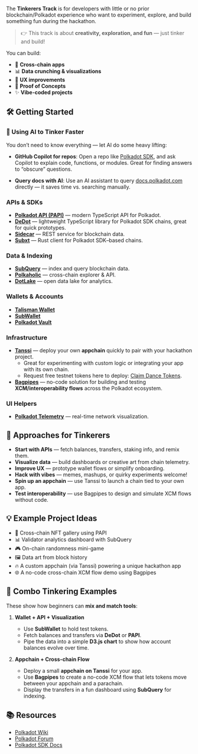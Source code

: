 
The **Tinkerers Track** is for developers with little or no prior blockchain/Polkadot experience who want to experiment, explore, and build something fun during the hackathon.

> 👉 This track is about **creativity, exploration, and fun** — just tinker and build!  

You can build:  

- 🌉 **Cross-chain apps**  
- 📊 **Data crunching & visualizations**  
- 🎨 **UX improvements**  
- 🧪 **Proof of Concepts**  
- ✨ **Vibe-coded projects**  

## 🛠️ Getting Started  

### 🤖 Using AI to Tinker Faster  

You don’t need to know everything — let AI do some heavy lifting:  

- **GitHub Copilot for repos**: Open a repo like [Polkadot SDK](https://github.com/paritytech/polkadot-sdk), and ask Copilot to explain code, functions, or modules. Great for finding answers to “obscure” questions.  

- **Query docs with AI**: Use an AI assistant to query [docs.polkadot.com](https://docs.polkadot.com/) directly — it saves time vs. searching manually.  

### APIs & SDKs  
- [**Polkadot API (PAPI)**](https://papi.how/) — modern TypeScript API for Polkadot.  
- [**DeDot**](https://docs.polkadot.com/develop/toolkit/api-libraries/dedot) — lightweight TypeScript library for Polkadot SDK chains, great for quick prototypes.  
- [**Sidecar**](https://paritytech.github.io/substrate-api-sidecar/) — REST service for blockchain data.  
- [**Subxt**](https://github.com/paritytech/subxt) — Rust client for Polkadot SDK–based chains.  

### Data & Indexing  
- [**SubQuery**](https://subquery.network/) — index and query blockchain data.  
- [**Polkaholic**](https://polkaholic.io/) — cross-chain explorer & API.  
- [**DotLake**](https://wiki.polkadot.scr/docs/learn-data-lake) — open data lake for analytics.  

### Wallets & Accounts  
- [**Talisman Wallet**](https://www.talisman.xyz/)  
- [**SubWallet**](https://subwallet.app/)  
- [**Polkadot Vault**](https://signer.parity.io/)  

### Infrastructure  
- [**Tanssi**](https://www.tanssi.network/) — deploy your own **appchain** quickly to pair with your hackathon project.  
  - Great for experimenting with custom logic or integrating your app with its own chain.  
  - Request free testnet tokens here to deploy: [Claim Dance Tokens](https://www.tanssi.network/claim-dance-tokens).  
- [**Bagpipes**](https://alpha.bagpipes.io/) — no-code solution for building and testing **XCM/interoperability flows** across the Polkadot ecosystem.  

### UI Helpers  

- [**Polkadot Telemetry**](https://telemetry.polkadot.io/) — real-time network visualization.  

## 🚀 Approaches for Tinkerers  

- **Start with APIs** — fetch balances, transfers, staking info, and remix them.  
- **Visualize data** — build dashboards or creative art from chain telemetry.  
- **Improve UX** — prototype wallet flows or simplify onboarding.  
- **Hack with vibes** — memes, mashups, or quirky experiments welcome!  
- **Spin up an appchain** — use Tanssi to launch a chain tied to your own app.  
- **Test interoperability** — use Bagpipes to design and simulate XCM flows without code.  

## 💡 Example Project Ideas  

- 🔗 Cross-chain NFT gallery using PAPI  
- 📊 Validator analytics dashboard with SubQuery  
- 🎮 On-chain randomness mini-game  
- 🖼️ Data art from block history  
- 🔥 A custom appchain (via Tanssi) powering a unique hackathon app  
- 🌐 A no-code cross-chain XCM flow demo using Bagpipes  

## 🧩 Combo Tinkering Examples  

These show how beginners can **mix and match tools**:  

1. **Wallet + API + Visualization**  
   - Use **SubWallet** to hold test tokens.  
   - Fetch balances and transfers via **DeDot** or **PAPI**.  
   - Pipe the data into a simple **D3.js chart** to show how account balances evolve over time.  

2. **Appchain + Cross-chain Flow**  
   - Deploy a small **appchain on Tanssi** for your app.  
   - Use **Bagpipes** to create a no-code XCM flow that lets tokens move between your appchain and a parachain.  
   - Display the transfers in a fun dashboard using **SubQuery** for indexing.  

## 📚 Resources  

- [Polkadot Wiki](https://wiki.polkadot.network/)  
- [Polkadot Forum](https://forum.polkadot.network/)  
- [Polkadot SDK Docs](https://docs.polkadot.com/)  
